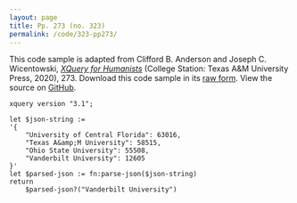 ```yaml
---
layout: page
title: Pp. 273 (no. 323)
permalink: /code/323-pp273/
---
```


This code sample is adapted from Clifford B. Anderson and Joseph C. Wicentowski, 
[_XQuery for Humanists_](/) (College Station: Texas A&M University Press, 2020), 273. 
Download this code sample in its [raw form](/code/323-pp273/323-pp273.xq).
View the source on [GitHub](https://github.com/coding4humanists/xquery4humanists/blob/release/code/323-pp273/323-pp273.xq).

```xquery
xquery version "3.1";

let $json-string :=
'{
    "University of Central Florida": 63016,
    "Texas A&amp;M University": 58515,
    "Ohio State University": 55508,
    "Vanderbilt University": 12605
}'
let $parsed-json := fn:parse-json($json-string)
return
    $parsed-json?("Vanderbilt University")
```  
